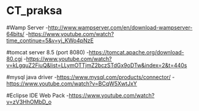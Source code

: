 # CT_praksa

#Wamp Server
-http://www.wampserver.com/en/download-wampserver-64bits/
-https://www.youtube.com/watch?time_continue=5&v=yj_KWo4pNzE

#tomcat server 8.5 (port 8080)
-https://tomcat.apache.org/download-80.cgi
-https://www.youtube.com/watch?v=kLgquZ2FiuQ&list=LLymOTTjmZ2bczSTdGx9oDTw&index=2&t=440s

#mysql java driver
-https://www.mysql.com/products/connector/
-https://www.youtube.com/watch?v=BCqW5XwtJxY

#Eclipse IDE Web Pack
-https://www.youtube.com/watch?v=zV3HhOMbD_o
